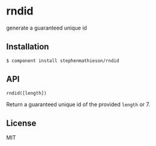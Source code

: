 
# rndid

  generate a guaranteed unique id

## Installation

    $ component install stephenmathieson/rndid

## API

`rndid([length])`

  Return a guaranteed unique id of the provided `length` or 7.

## License

  MIT

